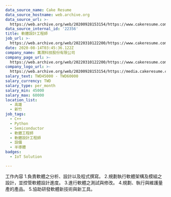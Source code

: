 ```yaml
---
data_source_name: Cake Resume
data_source_hostname: web.archive.org
data_source_url: >-
  https://web.archive.org/web/20200928153154/https://www.cakeresume.com/jobs?q=Semiconductor&page=1&refinementList%5Border%5D=
data_source_internal_id: '22356'
title: 軟體設計工程師
job_url: >-
  https://web.archive.org/web/20220310122200/https://www.cakeresume.com/companies/allring-tech/jobs/software-design-engineer-c53529
date: 2020-08-14T03:45:36.122Z
company_name: 萬潤科技股份有限公司
company_page_url: >-
  https://web.archive.org/web/20220310122200/https://www.cakeresume.com/companies/allring-tech
company_logo_url: >-
  https://web.archive.org/web/20200928153154/https://media.cakeresume.com/image/upload/s--DsXC9qP4--/c_pad,fl_png8,h_200,w_200/v1597369713/oydy10ejbuua1uflbbrc.png
salary_text: TWD45000 - TWD60000
salary_currency: TWD
salary_type: per_month
salary_min: 45000
salary_max: 60000
location_list:
  - 高雄
  - 新竹
job_tags:
  - C++
  - Python
  - Semiconductor
  - 軟體工程師
  - 軟體設計工程師
  - 設備
  - 半導體
badges:
  - IoT Solution

---
```


工作內容 1.負責軟體之分析、設計以及程式撰寫。 2.規劃執行軟體架構及模組之設計，並控管軟體設計進度。 3.進行軟體之測試與修改。 4.規劃、執行與維護量產的產品。 5.協助研發軟體新技術與新工具。